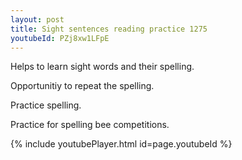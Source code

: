 ```yaml
---
layout: post
title: Sight sentences reading practice 1275
youtubeId: PZj8xw1LFpE
---
```

 
 
Helps to learn sight words and their spelling.

Opportunitiy to repeat the spelling. 

Practice spelling. 
 
Practice for spelling bee competitions. 
 
{% include youtubePlayer.html id=page.youtubeId %}
 
 
